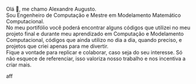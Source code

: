 Olá 👋, me chamo Alexandre Augusto.<br>
Sou Engenheiro de Computação e Mestre em Modelamento Matemático Computacional.<br>
No meu portifólio você poderá encontrar alguns códigos que utilizei no meu projeto final e durante meu aprendizado em Computação e Modelamento Computacional, códigos que ainda utilizo no dia a dia, quando preciso, e projetos que criei apenas para me divertir.<br>
Fique a vontade para replicar e colaborar, caso seja do seu interesse. Só não esquece de referenciar, isso valoriza nosso trabalho e nos incentiva a criar mais.<br>
<div>
  aff
</div>

<!--
**aaugustoag/aaugustoag** is a ✨ _special_ ✨ repository because its `README.md` (this file) appears on your GitHub profile.

Here are some ideas to get you started:

- 🔭 I’m currently working on ...
- 🌱 I’m currently learning ...
- 👯 I’m looking to collaborate on ...
- 🤔 I’m looking for help with ...
- 💬 Ask me about ...
- 📫 How to reach me: ...
- 😄 Pronouns: ...
- ⚡ Fun fact: ...
-->
